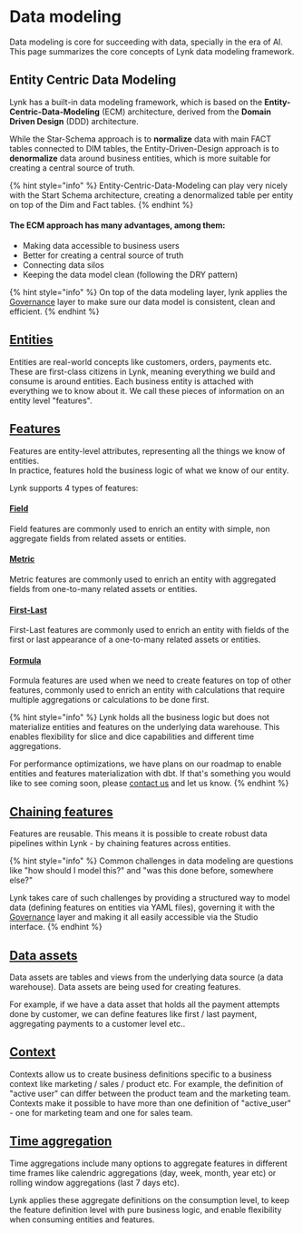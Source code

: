 # Data modeling

Data modeling is core for succeeding with data, specially in the era of AI. This page summarizes the core concepts of Lynk data modeling framework.

## Entity Centric Data Modeling

Lynk has a built-in data modeling framework, which is based on the **Entity-Centric-Data-Modeling** (ECM) architecture, derived from the **Domain Driven Design** (DDD) architecture.&#x20;

While the Star-Schema approach is to **normalize** data with main FACT tables connected to DIM tables, the Entity-Driven-Design approach is to **denormalize** data around business entities, which is more suitable for creating a central source of truth.&#x20;

{% hint style="info" %}
Entity-Centric-Data-Modeling can play very nicely with the Start Schema architecture, creating a denormalized table per entity on top of the Dim and Fact tables.
{% endhint %}

#### The ECM approach has many advantages, among them:

* Making data accessible to business users
* Better for creating a central source of truth
* Connecting data silos
* Keeping the data model clean (following the DRY pattern)

{% hint style="info" %}
On top of the data modeling layer, lynk applies the [Governance](../governance.md) layer to make sure our data model is consistent, clean and efficient.
{% endhint %}

## [Entities](entities/)

Entities are real-world concepts like customers, orders, payments etc.  These are first-class citizens in Lynk, meaning everything we build and consume is around entities. Each business entity is attached with everything we to know about it. We call these pieces of information on an entity level "features".

## [Features](features/)

Features are entity-level attributes, representing all the things we know of entities. \
In practice, features hold the business logic of what we know of our entity.&#x20;

Lynk supports 4 types of features:

#### [Field](features/field.md)

Field features are commonly used to enrich an entity with simple, non aggregate fields from related assets or entities.

#### [Metric](features/metric.md)

Metric features are commonly used to enrich an entity with aggregated fields from one-to-many related assets or entities.&#x20;

#### [First-Last](features/first-last.md)

First-Last features are commonly used to enrich an entity with fields of the first or last appearance of a one-to-many related assets or entities.

#### [Formula](features/formula.md)

Formula features are used when we need to create features on top of other features, commonly used to enrich an entity with calculations that require multiple aggregations or calculations to be done first.

{% hint style="info" %}
Lynk holds all the business logic but does not materialize entities and features on the underlying data warehouse. This enables flexibility for slice and dice capabilities and different time aggregations.&#x20;

For performance optimizations, we have plans on our roadmap to enable entities and features materialization with dbt. If that's something you would like to see coming soon, please [contact us](https://www.getlynk.ai/book-a-demo) and let us know.
{% endhint %}

## [Chaining features](chaining-features.md)

Features are reusable. This means it is possible to create robust data pipelines within Lynk - by chaining features across entities.

{% hint style="info" %}
Common challenges in data modeling are questions like "how should I model this?" and "was this done before, somewhere else?"

Lynk takes care of such challenges by providing a structured way to model data (defining features on entities via YAML files), governing it with the [Governance](../governance.md) layer and making it all easily accessible via the Studio interface.
{% endhint %}

## [Data assets](data-assets/)

Data assets are tables and views from the underlying data source (a data warehouse). Data assets are being used for creating features.

For example, if we have a data asset that holds all the payment attempts done by customer, we can define features like first / last payment, aggregating payments to a customer level etc..

## [Context](context.md)

Contexts allow us to create business definitions specific to a business context like marketing / sales / product etc. For example, the definition of "active user" can differ between the product team and the marketing team. Contexts make it possible to have more than one definition of "active\_user" - one for marketing team and one for sales team.&#x20;

## [Time aggregation](../consume-and-apis/time-aggregation.md)

Time aggregations include many options to aggregate features in different time frames like calendric aggregations (day, week, month, year etc) or rolling window aggregations (last 7 days etc).&#x20;

Lynk applies these aggregate definitions on the consumption level, to keep the feature definition level with pure business logic, and enable flexibility when consuming entities and features.

